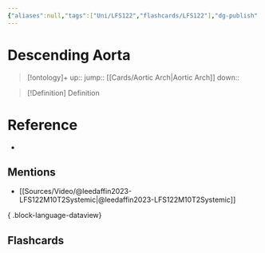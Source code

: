 ```yaml
---
{"aliases":null,"tags":["Uni/LFS122","flashcards/LFS122"],"dg-publish":true,"permalink":"/cards/descending-aorta/","dgPassFrontmatter":true}
---
```


# Descending Aorta

> [!ontology]+
> up:: 
> jump:: [[Cards/Aortic Arch\|Aortic Arch]]
> down:: 

> [!Definition] Definition
> 

# Reference
- 

## Mentions
- [[Sources/Video/@leedaffin2023-LFS122M10T2Systemic\|@leedaffin2023-LFS122M10T2Systemic]]

{ .block-language-dataview}

## Flashcards
